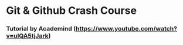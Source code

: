 # Git & Github Crash Course 
### Tutorial by Academind (https://www.youtube.com/watch?v=ulQA5tjJark)
